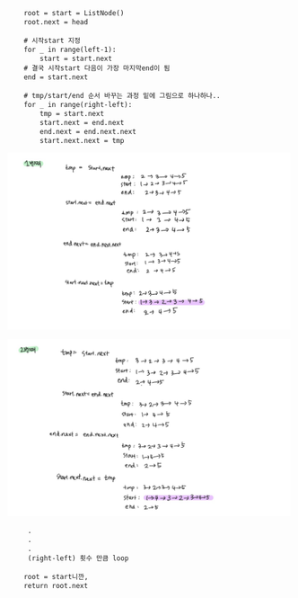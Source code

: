         root = start = ListNode()
        root.next = head
        
        # 시작start 지정
        for _ in range(left-1):
            start = start.next
        # 결국 시작start 다음이 가장 마지막end이 됨
        end = start.next
        
        # tmp/start/end 순서 바꾸는 과정 밑에 그림으로 하나하나..
        for _ in range(right-left):
            tmp = start.next
            start.next = end.next
            end.next = end.next.next
            start.next.next = tmp

![내가 이해를 위해 그린 그림](/풀이/참고이미지/reversed_list2_1.jpg)

![내가 이해를 위해 그린 그림](/풀이/참고이미지/reversed_list2_2.jpg)

         .  
         .  
         .  
         (right-left) 횟수 만큼 loop  

        root = start니깐, 
        return root.next 
